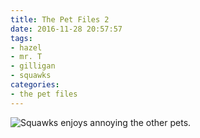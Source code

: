 ```yaml
---
title: The Pet Files 2
date: 2016-11-28 20:57:57
tags:
- hazel
- mr. T
- gilligan
- squawks
categories:
- the pet files
---
```

<img alt="Squawks enjoys annoying the other pets." src="/binville005.png">
